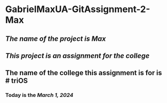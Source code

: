 # GabrielMaxUA-GitAssignment-2-Max

## ***The name of the project is Max***

## *This project is an assignment for the college*

## The name of the college this assignment is for is # triOS

### Today is the *March 1, 2024*

